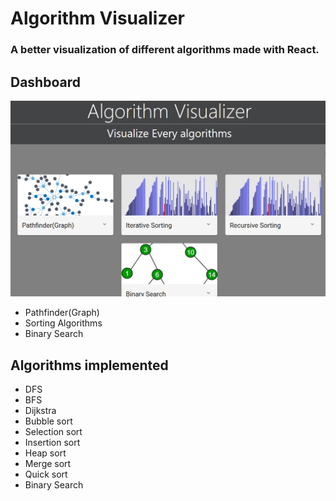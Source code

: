 # Algorithm Visualizer

### A better visualization of different algorithms made with React. 
## Dashboard
<img src="img/11.png"/>


- Pathfinder(Graph)
- Sorting Algorithms
- Binary Search

## Algorithms implemented 
- DFS
- BFS
- Dijkstra
- Bubble sort
- Selection sort
- Insertion sort
- Heap sort
- Merge sort
- Quick sort
- Binary Search


